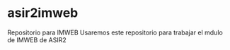# asir2imweb
Repositorio para IMWEB
Usaremos este repositorio para trabajar el mdulo de IMWEB de ASIR2

